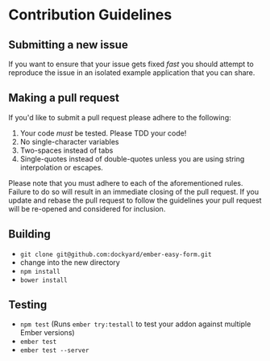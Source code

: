 # Contribution Guidelines #

## Submitting a new issue ##

If you want to ensure that your issue gets fixed *fast* you should
attempt to reproduce the issue in an isolated example application that
you can share.

## Making a pull request ##

If you'd like to submit a pull request please adhere to the following:

1. Your code *must* be tested. Please TDD your code!
2. No single-character variables
3. Two-spaces instead of tabs
4. Single-quotes instead of double-quotes unless you are using string
   interpolation or escapes.

Please note that you must adhere to each of the aforementioned rules.
Failure to do so will result in an immediate closing of the pull
request. If you update and rebase the pull request to follow the
guidelines your pull request will be re-opened and considered for
inclusion.

## Building ##

* `git clone git@github.com:dockyard/ember-easy-form.git`
* change into the new directory
* `npm install`
* `bower install`

## Testing ##

* `npm test` (Runs `ember try:testall` to test your addon against multiple Ember versions)
* `ember test`
* `ember test --server`